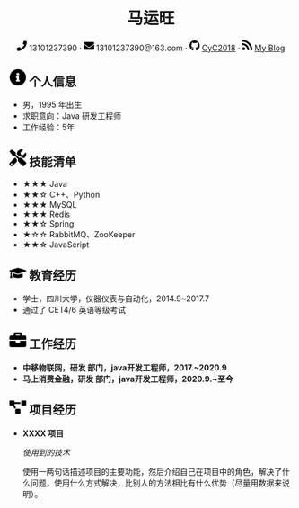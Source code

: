  <center>
     <h1>马运旺</h1>
     <div>
         <span>
             <img src="assets/phone-solid.svg" width="18px">
             13101237390
         </span>
         ·
         <span>
             <img src="assets/envelope-solid.svg" width="18px">
             13101237390@163.com
         </span>
         ·
         <span>
             <img src="assets/github-brands.svg" width="18px">
             <a href="https://github.com/CyC2018">CyC2018</a>
         </span>
         ·
         <span>
             <img src="assets/rss-solid.svg" width="18px">
             <a href="#">My Blog</a>
         </span>
     </div>
 </center>

 ## <img src="assets/info-circle-solid.svg" width="30px"> 个人信息 

 - 男，1995 年出生
 - 求职意向：Java 研发工程师
 - 工作经验：5年
## <img src="assets/tools-solid.svg" width="30px"> 技能清单
- ★★★ Java
- ★★☆ C++、Python
- ★★★ MySQL
- ★★★ Redis
- ★★☆ Spring
- ★☆☆ RabbitMQ、ZooKeeper
- ★★☆ JavaScript

## <img src="assets/graduation-cap-solid.svg" width="30px"> 教育经历

- 学士，四川大学，仪器仪表与自动化，2014.9~2017.7
- 通过了 CET4/6 英语等级考试

## <img src="assets/briefcase-solid.svg" width="30px"> 工作经历

- **中移物联网，研发 部门，java开发工程师，2017.~2020.9**
- **马上消费金融，研发 部门，java开发工程师，2020.9.~至今**

## <img src="assets/project-diagram-solid.svg" width="30px"> 项目经历

- **XXXX 项目**

  *使用到的技术*

  使用一两句话描述项目的主要功能，然后介绍自己在项目中的角色，解决了什么问题，使用什么方式解决，比别人的方法相比有什么优势（尽量用数据来说明）。

